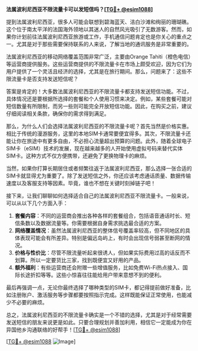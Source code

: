 **法属波利尼西亚不限流量卡可以发短信吗？[[TG💪+ @esim1088](https://t.me/s/esim1088)]**

提到法属波利尼西亚，很多人可能会联想到碧海蓝天、洁白沙滩和绚丽的珊瑚礁。这个位于南太平洋的法国海外领地以其迷人的自然风光吸引了无数游客。然而，如果你计划前往法属波利尼西亚旅游或工作，手机通信问题肯定也是你关心的重点之一。尤其是对于那些需要保持联系的人来说，了解当地的通讯服务是非常重要的。

法属波利尼西亚的移动网络覆盖范围非常广泛，主要由Orange Tahiti（橙色电信）等运营商提供服务。这些运营商提供的不限流量卡在市场上颇受欢迎，因为它们为用户提供了一个灵活且经济的选择，尤其是在旅行期间。那么，问题来了：这些不限流量卡是否支持发送短信呢？

答案是肯定的！大多数法属波利尼西亚的不限流量卡都支持发送短信功能。不过，具体情况还是要根据所选择的套餐和个人使用习惯来决定。例如，某些套餐可能对短信数量有所限制，而另一些则可能完全开放短信功能。因此，在购买之前，建议仔细阅读相关条款，确保你的需求得到满足。

那么，为什么人们会选择法属波利尼西亚的不限流量卡呢？首先当然是价格实惠。相比于传统的漫游服务，这里的本地SIM卡通常要便宜得多。其次，不限流量卡还能让你在旅途中有更多自由，不必担心流量超出预算的问题。此外，随着全球电子SIM卡（eSIM）技术的发展，现在越来越多的人开始使用虚拟号码来替代实体SIM卡。这种方式不仅方便携带，还避免了更换物理卡的麻烦。

当然，如果你打算长期居住或者频繁往返于法属波利尼西亚，那么选择一张合适的SIM卡就显得尤为重要了。除了发送短信之外，你还应该考虑通话质量、数据传输速度以及客服支持等因素。毕竟，谁也不想在关键时刻掉链子吧！

接下来，让我们聊聊如何选择适合自己的法属波利尼西亚不限流量卡。一般来说，可以从以下几个方面入手：

1. **套餐内容**：不同的运营商会推出各种各样的套餐组合，包括语音通话时长、短信条数以及数据流量等。你需要根据自身需求挑选最合适的方案。
2. **网络覆盖情况**：虽然法属波利尼西亚的整体信号覆盖率较高，但不同地区的具体表现可能会有所差异。特别是偏远岛屿上，有时会出现信号弱甚至断网的情况。
3. **价格与性价比**：尽管不限流量听起来很诱人，但如果实际费用过高的话反而不划算。所以一定要货比三家，找到既便宜又好用的产品。
4. **额外福利**：有些运营商还会附赠一些增值服务，比如免费Wi-Fi热点接入、国际长途折扣等等。这些小惊喜往往能给用户带来意想不到的便利。

最后再强调一点，无论你最终选择了哪种类型的SIM卡，都记得提前做好准备，比如注册账户、激活服务等步骤都要按照指示完成。这样既能保证正常使用，也能减少不必要的麻烦。

总之，法属波利尼西亚的不限流量卡确实是一个不错的选择，尤其是对于经常需要发送短信的朋友来说更是如此。只要合理规划并善加利用，相信它一定能成为你在异国他乡沟通联络的好帮手！[[TG💪+ @esim1088](https://t.me/s/esim1088)]

[[TG💪+ @esim1088](https://t.me/s/esim1088) ![Image](https://i.postimg.cc/4NQfJmqS/Snipaste-2025-05-13-00-14-12.png)]